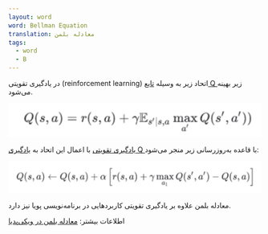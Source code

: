 ```yaml
---
layout: word
word: Bellman Equation
translation: معادله بلمن
tags:
  - word
  - B
---
```

در یادگیری تقویتی (reinforcement learning) اتحاد زیر به وسیله [تابع Q ](/Q/q-function)زیر بهینه می‌شود.

![](/assets/img/11.jpg)

[یادگیری تقویتی](/R/reinforcement_learning_(rl)) با اعمال این اتحاد به [یادگیری Q ](/Q/q-learning)با قاعده به‌روزرسانی زیر منجر می‌شود:

![](/assets/img/22.jpg)

معادله بلمن علاوه بر یادگیری تقویتی کاربردهایی در برنامه‌نویسی پویا نیز دارد.

اطلاعات بیشتر: [معادله بلمن در ویکی‌پدیا](https://wikipedia.org/wiki/Bellman_equation)